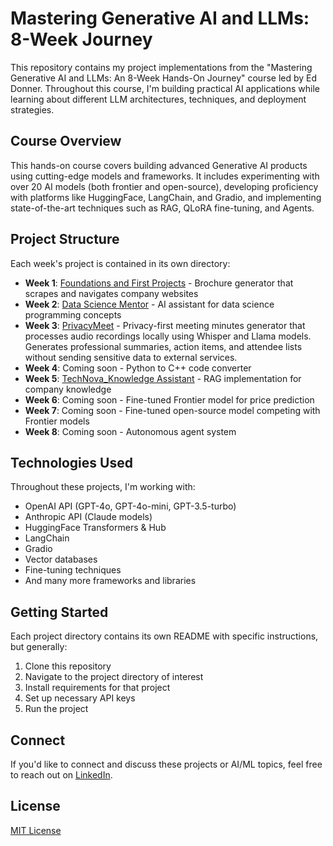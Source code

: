 # Mastering Generative AI and LLMs: 8-Week Journey

This repository contains my project implementations from the "Mastering Generative AI and LLMs: An 8-Week Hands-On Journey" course led by Ed Donner. Throughout this course, I'm building practical AI applications while learning about different LLM architectures, techniques, and deployment strategies.

## Course Overview

This hands-on course covers building advanced Generative AI products using cutting-edge models and frameworks. It includes experimenting with over 20 AI models (both frontier and open-source), developing proficiency with platforms like HuggingFace, LangChain, and Gradio, and implementing state-of-the-art techniques such as RAG, QLoRA fine-tuning, and Agents.

## Project Structure

Each week's project is contained in its own directory:

- **Week 1**: [Foundations and First Projects](./week1-project/) - Brochure generator that scrapes and navigates company websites
- **Week 2**: [Data Science Mentor](./week2-ds-mentor/) - AI assistant for data science programming concepts
- **Week 3**: [PrivacyMeet](./week3-PrivacyMeet/) -  Privacy-first meeting minutes generator that processes audio recordings locally using Whisper and Llama models. Generates professional summaries, action items, and attendee lists without sending sensitive data to external services.
- **Week 4**: Coming soon - Python to C++ code converter
- **Week 5**: [TechNova_Knowledge Assistant](./week5-TechNova_RAG/) - RAG implementation for company knowledge
- **Week 6**: Coming soon - Fine-tuned Frontier model for price prediction
- **Week 7**: Coming soon - Fine-tuned open-source model competing with Frontier models
- **Week 8**: Coming soon - Autonomous agent system

## Technologies Used

Throughout these projects, I'm working with:

- OpenAI API (GPT-4o, GPT-4o-mini, GPT-3.5-turbo)
- Anthropic API (Claude models)
- HuggingFace Transformers & Hub
- LangChain
- Gradio
- Vector databases
- Fine-tuning techniques
- And many more frameworks and libraries

## Getting Started

Each project directory contains its own README with specific instructions, but generally:

1. Clone this repository
2. Navigate to the project directory of interest
3. Install requirements for that project
4. Set up necessary API keys
5. Run the project

## Connect

If you'd like to connect and discuss these projects or AI/ML topics, feel free to reach out on [LinkedIn](https://www.linkedin.com/in/tomisinalex-aina/).

## License

[MIT License](LICENSE)

